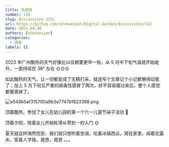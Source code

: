 ```yaml
---
title: 热成狗
number: 133
slug: discussions-133/
url: https://github.com/shenweiyan/Digital-Garden/discussions/133
date: 2025-04-30
authors: [shenweiyan]
categories: 
  - 语雀
labels: []
---
```


2023 年广州酷热的天气好像比以往都要更早一些，从 5 月中下旬气温就开始陡升，一直持续在 38° 左右 🌞🌞🌞

如此酷热的天气，让一切都变成了无精打采，就连写个文章记个小记都懒得动笔了；加上 5 月下旬又严重的病毒性感冒了两次，好不容易缓过来后，整个人感觉都要蔫掉了。

<!-- more -->

![e549b5af315700a9b3e7747b1623398.png](https://shub.weiyan.tech/yuque/elog-notebook-img/FiqCEjITPiIwdeNGXLvHmuCbyWSG.png)

顶着酷热，参加了女儿在幼儿园的第一个六一儿童节亲子活动 🏃

顶着夕阳，陪着女儿开始轮滑从零到一的入门 🌞

夏天就这样悄然而至，我们就只想吹着空调，吃着冰镇西瓜，窝在家里，闻着花露水，穿着人字拖，晃悠，晃悠 。。。

<script src="https://giscus.app/client.js"
	data-repo="shenweiyan/Digital-Garden"
	data-repo-id="R_kgDOKgxWlg"
	data-mapping="number"
	data-term="133"
	data-reactions-enabled="1"
	data-emit-metadata="0"
	data-input-position="bottom"
	data-theme="light"
	data-lang="zh-CN"
	crossorigin="anonymous"
	async>
</script>
